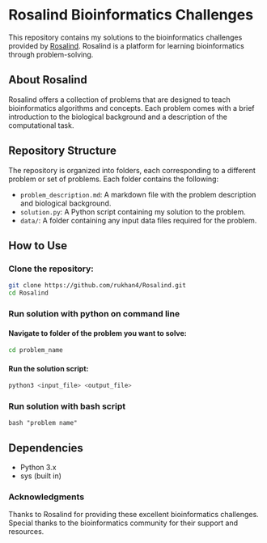# Rosalind Bioinformatics Challenges

This repository contains my solutions to the bioinformatics challenges provided by [Rosalind](http://rosalind.info/). Rosalind is a platform for learning bioinformatics through problem-solving.

## About Rosalind

Rosalind offers a collection of problems that are designed to teach bioinformatics algorithms and concepts. Each problem comes with a brief introduction to the biological background and a description of the computational task.

## Repository Structure

The repository is organized into folders, each corresponding to a different problem or set of problems. Each folder contains the following:

- `problem_description.md`: A markdown file with the problem description and biological background.
- `solution.py`: A Python script containing my solution to the problem.
- `data/`: A folder containing any input data files required for the problem.

## How to Use

### Clone the repository:

```sh
git clone https://github.com/rukhan4/Rosalind.git
cd Rosalind
```

### Run solution with python on command line

#### Navigate to folder of the problem you want to solve:

```sh
cd problem_name
```

#### Run the solution script:

```sh
python3 <input_file> <output_file>
```

### Run solution with bash script

```
bash "problem name"
```

## Dependencies

- Python 3.x
- sys (built in)

### Acknowledgments

Thanks to Rosalind for providing these excellent bioinformatics challenges.
Special thanks to the bioinformatics community for their support and resources.

```

```
